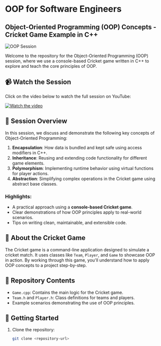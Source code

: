 # OOP for Software Engineers
## Object-Oriented Programming (OOP) Concepts - Cricket Game Example in C++

![OOP Session](https://img.shields.io/badge/Session-OOP%20Concepts-blue)

Welcome to the repository for the Object-Oriented Programming (OOP) session, where we use a console-based Cricket game written in C++ to explore and teach the core principles of OOP.

## 📹 Watch the Session

Click on the video below to watch the full session on YouTube:

[![Watch the video](https://img.youtube.com/vi/CMzcOFK-0yY/0.jpg)](https://www.youtube.com/watch?v=CMzcOFK-0yY)

## 📜 Session Overview

In this session, we discuss and demonstrate the following key concepts of Object-Oriented Programming:

1. **Encapsulation**: How data is bundled and kept safe using access modifiers in C++.
2. **Inheritance**: Reusing and extending code functionality for different game elements.
3. **Polymorphism**: Implementing runtime behavior using virtual functions for player actions.
4. **Abstraction**: Simplifying complex operations in the Cricket game using abstract base classes.

### Highlights:
- A practical approach using a **console-based Cricket game**.
- Clear demonstrations of how OOP principles apply to real-world scenarios.
- Tips on writing clean, maintainable, and extensible code.

## 🏏 About the Cricket Game

The Cricket game is a command-line application designed to simulate a cricket match. It uses classes like `Team`, `Player`, and `Game` to showcase OOP in action. By working through this game, you'll understand how to apply OOP concepts to a project step-by-step.

## 📁 Repository Contents

- `Game.cpp`: Contains the main logic for the Cricket game.
- `Team.h` and `Player.h`: Class definitions for teams and players.
- Example scenarios demonstrating the use of OOP principles.

## 🚀 Getting Started

1. Clone the repository:  
   ```bash
   git clone <repository-url>
